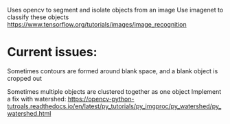Uses opencv to segment and isolate objects from an image
Use imagenet to classify these objects https://www.tensorflow.org/tutorials/images/image_recognition

Current issues:
==============
Sometimes contours are formed around blank space, and a blank object is cropped out

Sometimes multiple objects are clustered together as one object
Implement a fix with watershed: https://opencv-python-tutroals.readthedocs.io/en/latest/py_tutorials/py_imgproc/py_watershed/py_watershed.html